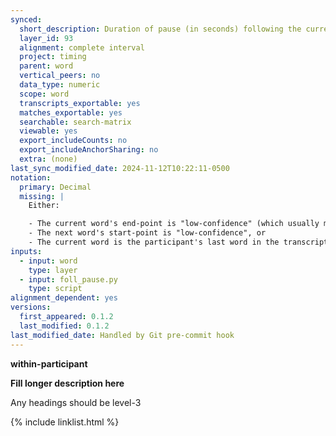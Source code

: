 ```yaml
---
synced:
  short_description: Duration of pause (in seconds) following the current word
  layer_id: 93
  alignment: complete interval
  project: timing
  parent: word
  vertical_peers: no
  data_type: numeric
  scope: word
  transcripts_exportable: yes
  matches_exportable: yes
  searchable: search-matrix
  viewable: yes
  export_includeCounts: no
  export_includeAnchorSharing: no
  extra: (none)
last_sync_modified_date: 2024-11-12T10:22:11-0500
notation:
  primary: Decimal
  missing: |
    Either:

    - The current word's end-point is "low-confidence" (which usually means the word doesn't have <span class="layer">segment</span> annotations), or
    - The next word's start-point is "low-confidence", or
    - The current word is the participant's last word in the transcript
inputs:
  - input: word
    type: layer
  - input: foll_pause.py
    type: script
alignment_dependent: yes
versions:
  first_appeared: 0.1.2
  last_modified: 0.1.2
last_modified_date: Handled by Git pre-commit hook
---
```


**within-participant**


**Fill longer description here**

Any headings should be level-3


{% include linklist.html %}
